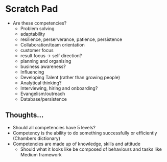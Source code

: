 # Scratch Pad

- Are these competencies?
    - Problem solving
    - adaptability
    - resilience, perserverance, patience, persistence
    - Collaboration/team orientation
    - customer focus
    - result focus -> self direction?
    - planning and organising
    - business awareness?
    - Influencing
    - Developing Talent (rather than growing people)
    - Analytical thinking?
    - Interviewing, hiring and onboarding?
    - Evangelism/outreach
    - Database/persistence

## Thoughts...
- Should all competencies have 5 levels? 
- Competency is the ability to do something successfully or efficiently (Chambers dictionary)
- Competencies are made up of knowledge, skills and attitude 
    - Should what it looks like be composed of behaviours and tasks like Medium framework